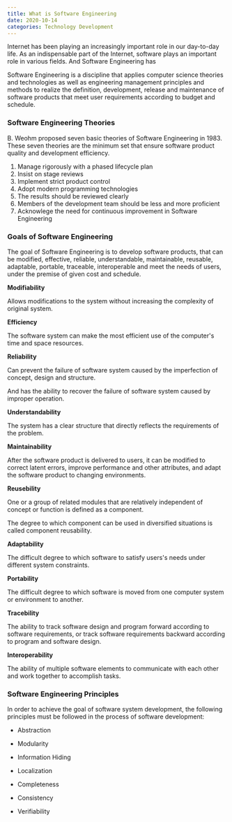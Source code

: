 ```yaml
---
title: What is Software Engineering
date: 2020-10-14
categories: Technology Development
---
```


Internet has been playing an increasingly important role in our day-to-day life. As an indispensable part of the Internet, software plays an important role in various fields. And Software Engineering has

Software Engineering is a discipline that applies computer science theories and technologies as well as engineering management principles and methods to realize the definition, development, release and maintenance of software products that meet user requirements according to budget and schedule.

<!-- more -->

### Software Engineering Theories

B. Weohm proposed seven basic theories of Software Engineering in 1983. These seven theories are the minimum set that ensure software product quality and development efficiency.

1. Manage rigorously with a phased lifecycle plan
2. Insist on stage reviews
3. Implement strict product control
4. Adopt modern programming technologies
5. The results should be reviewed clearly
6. Members of the development team should be less and more proficient
7. Acknowlege the need for continuous improvement in Software Engineering

### Goals of Software Engineering

The goal of Software Engineering is to develop software products, that can be modified, effective, reliable, understandable, maintainable, reusable, adaptable, portable, traceable, interoperable and meet the needs of users, under the premise of given cost and schedule.

**Modifiability**

Allows modifications to the system without increasing the complexity of original system.

**Efficiency**

The software system can make the most efficient use of the computer's time and space resources.

**Reliability**

Can prevent the failure of software system caused by the imperfection of concept, design and structure.

And has the ability to recover the failure of software system caused by improper operation.

**Understandability**

The system has a clear structure that directly reflects the requirements of the problem.

**Maintainability**

After the software product is delivered to users, it can be modified to correct latent errors, improve performance and other attributes, and adapt the software product to changing environments.

**Reusebility**

One or a group of related modules that are relatively independent of concept or function is defined as a component.

The degree to which component can be used in diversified situations is called component reusability.

**Adaptability**

The difficult degree to which software to satisfy users's needs under different system constraints.

**Portability**

The difficult degree to which software is moved from one computer system or environment to another.

**Tracebility**

The ability to track software design and program forward according to software requirements, or track software requirements backward according to program and software design.

**Interoperability**

The ability of multiple software elements to communicate with each other and work together to accomplish tasks.

### Software Engineering Principles

In order to achieve the goal of software system development, the following principles must be followed in the process of software development:

- Abstraction

- Modularity

- Information Hiding

- Localization

- Completeness

- Consistency

- Verifiability

